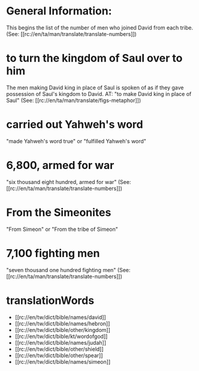 # General Information:

This begins the list of the number of men who joined David from each tribe. (See: [[rc://en/ta/man/translate/translate-numbers]])

# to turn the kingdom of Saul over to him

The men making David king in place of Saul is spoken of as if they gave possession of Saul's kingdom to David. AT: "to make David king in place of Saul" (See: [[rc://en/ta/man/translate/figs-metaphor]])

# carried out Yahweh's word

"made Yahweh's word true" or "fulfilled Yahweh's word"

# 6,800, armed for war

"six thousand eight hundred, armed for war" (See: [[rc://en/ta/man/translate/translate-numbers]])

# From the Simeonites

"From Simeon" or "From the tribe of Simeon"

# 7,100 fighting men

"seven thousand one hundred fighting men" (See: [[rc://en/ta/man/translate/translate-numbers]])

# translationWords

* [[rc://en/tw/dict/bible/names/david]]
* [[rc://en/tw/dict/bible/names/hebron]]
* [[rc://en/tw/dict/bible/other/kingdom]]
* [[rc://en/tw/dict/bible/kt/wordofgod]]
* [[rc://en/tw/dict/bible/names/judah]]
* [[rc://en/tw/dict/bible/other/shield]]
* [[rc://en/tw/dict/bible/other/spear]]
* [[rc://en/tw/dict/bible/names/simeon]]